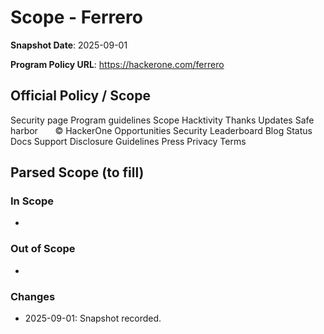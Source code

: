 # Scope - Ferrero

**Snapshot Date**: 2025-09-01

**Program Policy URL**: https://hackerone.com/ferrero

## Official Policy / Scope

Security page
Program guidelines
Scope
Hacktivity
Thanks
Updates
Safe harbor
‌‌‌
‌‌‌‌‌
‌‌
‌‌
‌‌‌‌‌
‌‌‌
© HackerOne
Opportunities
Security
Leaderboard
Blog
Status
Docs
Support
Disclosure Guidelines
Press
Privacy
Terms

## Parsed Scope (to fill)

### In Scope
-

### Out of Scope
-

### Changes
- 2025-09-01: Snapshot recorded.